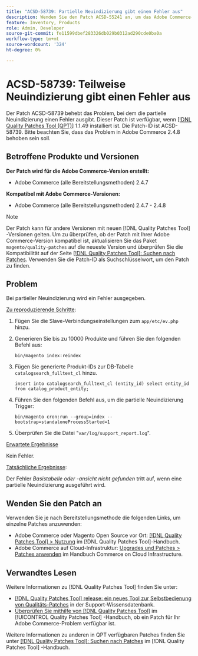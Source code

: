 ```yaml
---
title: "ACSD-58739: Partielle Neuindizierung gibt einen Fehler aus"
description: Wenden Sie den Patch ACSD-55241 an, um das Adobe Commerce-Problem zu beheben, bei dem bei der partiellen Neuindizierung ein Fehler ausgegeben wird.
feature: Inventory, Products
role: Admin, Developer
source-git-commit: fe11599dbef283326db029b0312ad290cde0ba0a
workflow-type: tm+mt
source-wordcount: '324'
ht-degree: 0%

---
```


# ACSD-58739: Teilweise Neuindizierung gibt einen Fehler aus

Der Patch ACSD-58739 behebt das Problem, bei dem die partielle Neuindizierung einen Fehler ausgibt. Dieser Patch ist verfügbar, wenn [[!DNL Quality Patches Tool (QPT)]](https://experienceleague.adobe.com/en/docs/commerce-knowledge-base/kb/announcements/commerce-announcements/magento-quality-patches-released-new-tool-to-self-serve-quality-patches) 1.1.49 installiert ist. Die Patch-ID ist ACSD-58739. Bitte beachten Sie, dass das Problem in Adobe Commerce 2.4.8 behoben sein soll.

## Betroffene Produkte und Versionen

**Der Patch wird für die Adobe Commerce-Version erstellt:**

* Adobe Commerce (alle Bereitstellungsmethoden) 2.4.7

**Kompatibel mit Adobe Commerce-Versionen:**

* Adobe Commerce (alle Bereitstellungsmethoden) 2.4.7 - 2.4.8

>[!NOTE]
>
>Der Patch kann für andere Versionen mit neuen [!DNL Quality Patches Tool] -Versionen gelten. Um zu überprüfen, ob der Patch mit Ihrer Adobe Commerce-Version kompatibel ist, aktualisieren Sie das Paket `magento/quality-patches` auf die neueste Version und überprüfen Sie die Kompatibilität auf der Seite [[!DNL Quality Patches Tool]: Suchen nach Patches](https://experienceleague.adobe.com/tools/commerce-quality-patches/index.html). Verwenden Sie die Patch-ID als Suchschlüsselwort, um den Patch zu finden.

## Problem

Bei partieller Neuindizierung wird ein Fehler ausgegeben.

<u>Zu reproduzierende Schritte</u>:

1. Fügen Sie die Slave-Verbindungseinstellungen zum `app/etc/ev.php` hinzu.
1. Generieren Sie bis zu 10000 Produkte und führen Sie den folgenden Befehl aus:

   ```
   bin/magento index:reindex
   ```

1. Fügen Sie generierte Produkt-IDs zur DB-Tabelle `catalogsearch_fulltext_cl` hinzu.

   ```
   insert into catalogsearch_fulltext_cl (entity_id) select entity_id from catalog_product_entity;
   ```

1. Führen Sie den folgenden Befehl aus, um die partielle Neuindizierung Trigger:

   ```
   bin/magento cron:run --group=index --bootstrap=standaloneProcessStarted=1 
   ```

1. Überprüfen Sie die Datei &quot;`var/log/support_report.log`&quot;.

<u>Erwartete Ergebnisse</u>

Kein Fehler.

<u>Tatsächliche Ergebnisse</u>:

Der Fehler *Basistabelle oder -ansicht nicht gefunden* tritt auf, wenn eine partielle Neuindizierung ausgeführt wird.

## Wenden Sie den Patch an

Verwenden Sie je nach Bereitstellungsmethode die folgenden Links, um einzelne Patches anzuwenden:

* Adobe Commerce oder Magento Open Source vor Ort: [[!DNL Quality Patches Tool] > Nutzung](/help/tools/quality-patches-tool/usage.md) im [!DNL Quality Patches Tool]-Handbuch.
* Adobe Commerce auf Cloud-Infrastruktur: [Upgrades und Patches > Patches anwenden](https://experienceleague.adobe.com/docs/commerce-cloud-service/user-guide/develop/upgrade/apply-patches.html) im Handbuch Commerce on Cloud Infrastructure.

## Verwandtes Lesen

Weitere Informationen zu [!DNL Quality Patches Tool] finden Sie unter:

* [[!DNL Quality Patches Tool] release: ein neues Tool zur Selbstbedienung von Qualitäts-Patches](https://experienceleague.adobe.com/en/docs/commerce-knowledge-base/kb/announcements/commerce-announcements/magento-quality-patches-released-new-tool-to-self-serve-quality-patches) in der Support-Wissensdatenbank.
* [Überprüfen Sie mithilfe von  [!DNL Quality Patches Tool]](/help/tools/quality-patches-tool/patches-available-in-qpt/check-patch-for-magento-issue-with-magento-quality-patches.md) im [!UICONTROL Quality Patches Tool] -Handbuch, ob ein Patch für Ihr Adobe Commerce-Problem verfügbar ist.


Weitere Informationen zu anderen in QPT verfügbaren Patches finden Sie unter [[!DNL Quality Patches Tool]: Suchen nach Patches](https://experienceleague.adobe.com/tools/commerce-quality-patches/index.html) im [!DNL Quality Patches Tool] -Handbuch.
